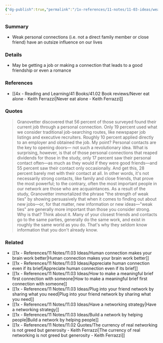 ```yaml
---
{"dg-publish":true,"permalink":"/1x-references/11-notes/11-03-ideas/weak-connections-to-people-have-enormous-value/","title":"Weak connections to people have enormous value","created":"2025-03-16T19:50:18.679+03:00","updated":"2025-04-10T10:33:01.218+03:00"}
---
```



### Summary
- Weak personal connections (i.e. not a direct family member or close friend) have an outsize influence on our lives

### Details
- May be getting a job or making a connection that leads to a good friendship or even a romance

### References
- [[4x - Reading and Learning/41 Books/41.02 Book reviews/Never eat alone - Keith Ferrazzi\|Never eat alone - Keith Ferrazzi]]

### Quotes
> Granovetter discovered that 56 percent of those surveyed found their current job through a personal connection. Only 19 percent used what we consider traditional job-searching routes, like newspaper job listings and executive recruiters. Roughly 10 percent applied directly to an employer and obtained the job. My point? Personal contacts are the key to opening doors— not such a revolutionary idea. What is surprising, however, is that of those personal  connections that reaped dividends for those in the study, only 17 percent saw their personal contact often—as much as they would if they were good friends—and 55 percent saw their contact only occasionally. And get this, 28 percent barely met with their contact at all. In other words, it's not necessarily strong contacts, like family and close friends, that prove the most powerful; to the contrary, often the most important people in our network are those who are acquaintances. As a result of the study, Granovetter immortalized the phrase "the strength of weak ties" by showing persuasively that when it comes to finding out about new jobs—or, for that matter, new information or new ideas—"weak ties" are generally more important than those you consider strong. Why is that? Think about it. Many of your closest friends and contacts go to the same parties, generally do the same work, and exist in roughly the same world as you do. That's why they seldom know information that you don't already know.

### Related
- [[1x - References/11 Notes/11.03 Ideas/Human connection makes your brain work better\|Human connection makes your brain work better]]
- [[1x - References/11 Notes/11.03 Ideas/Appreciate human connection even if its brief\|Appreciate human connection even if its brief]]
- [[1x - References/11 Notes/11.03 Ideas/How to make a meaningful brief first connection with someone\|How to make a meaningful brief first connection with someone]]
- [[1x - References/11 Notes/11.03 Ideas/Plug into your friend network by sharing what you need\|Plug into your friend network by sharing what you need]]
- [[1x - References/11 Notes/11.03 Ideas/Have a networking strategy\|Have a networking strategy]]
- [[1x - References/11 Notes/11.03 Ideas/Build a network by helping people\|Build a network by helping people]]
- [[1x - References/11 Notes/11.02 Quotes/The currency of real networking is not greed but generosity - Keith Ferrazzi\|The currency of real networking is not greed but generosity - Keith Ferrazzi]]